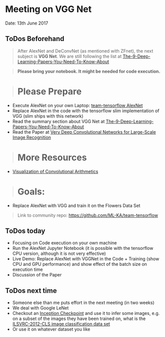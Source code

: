 # Meeting on VGG Net

Date: 13th June 2017

## ToDos Beforehand

>After AlexNet and DeConvNet (as mentioned with ZFnet), the next subject is **VGG Net**.
We are still following the list at [The-9-Deep-Learning-Papers-You-Need-To-Know-About](https://adeshpande3.github.io/adeshpande3.github.io/The-9-Deep-Learning-Papers-You-Need-To-Know-About.html)

>**Please bring your notebook. It might be needed for code execution.**

># Please Prepare
- Execute AlexNet on your own Laptop: [team-tensorflow AlexNet](https://github.com/ML-KA/team-tensorflow/tree/master/sprint3_tf_models/src/alexnet)
- Replace AlexNet in the code with the tensorflow slim implementation of VGG (slim ships with this network)
- Read the summary section about VGG Net at [The-9-Deep-Learning-Papers-You-Need-To-Know-About](https://adeshpande3.github.io/adeshpande3.github.io/The-9-Deep-Learning-Papers-You-Need-To-Know-About.html)
- Read the Paper at [Very Deep Convolutional Networks for Large-Scale Image Recognition](https://arxiv.org/abs/1409.1556)


># More Resources
- [Visualization of Convolutional Arithmetics](https://github.com/vdumoulin/conv_arithmetic)


># Goals:
- Replace AlexNet with VGG and train it on the Flowers Data Set

>Link to community repo:
https://github.com/ML-KA/team-tensorflow


## ToDos today

- Focusing on Code execution on your own machine
- Run the AlexNet Jupyter Notebook (it is possible with the tensorflow CPU version, although it is not very effective)
- Live Demo: Replace AlexNet with VGGNet in the Code + Training (show CPU and GPU performance) and show effect of the batch size on execution time
- Discussion of the Paper

## ToDos next time

- Someone else than me puts effort in the next meeting (in two weeks)
- We deal with Google LeNet
- Checkout an [Inception Checkpoint](https://github.com/tensorflow/models/tree/master/slim#pre-trained-models) and use it to infer some images, e.g. on a subset of the images they have been trained on, what is the [ILSVRC-2012-CLS image classification data set](www.image-net.org/challenges/LSVRC/2012/)
- Or use it on whatever dataset you like
